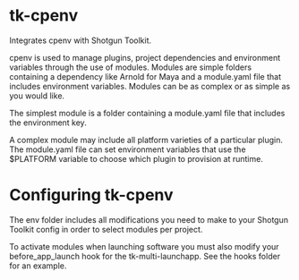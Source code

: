 # tk-cpenv
Integrates cpenv with Shotgun Toolkit.

cpenv is used to manage plugins, project dependencies and environment
variables through the use of modules. Modules are simple folders containing a
dependency like Arnold for Maya and a module.yaml file that includes
environment variables. Modules can be as complex or as simple as you would
like.

The simplest module is a folder containing a module.yaml file that includes
the environment key.

A complex module may include all platform varieties of a particular plugin.
The module.yaml file can set environment variables that use the $PLATFORM
variable to choose which plugin to provision at runtime.


# Configuring tk-cpenv
The env folder includes all modifications you need to make to your Shotgun
Toolkit config in order to select modules per project.

To activate modules when launching software you must also modify your
before_app_launch hook for the tk-multi-launchapp. See the hooks folder
for an example.
